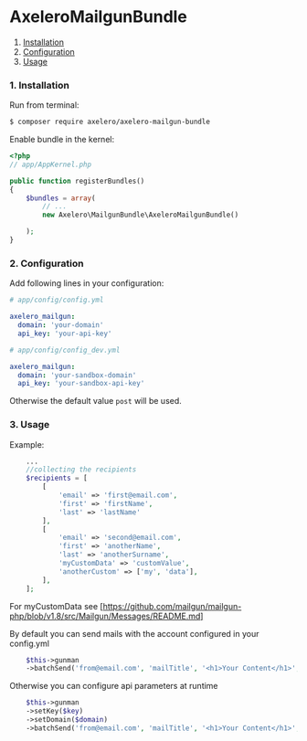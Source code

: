 AxeleroMailgunBundle
======================

1. [Installation](#1-installation)
2. [Configuration](#2-configuration)
3. [Usage](#3-usage)

### 1. Installation

Run from terminal:

```bash
$ composer require axelero/axelero-mailgun-bundle
```

Enable bundle in the kernel:

```php
<?php
// app/AppKernel.php

public function registerBundles()
{
    $bundles = array(
        // ...
        new Axelero\MailgunBundle\AxeleroMailgunBundle()

    );
}
```

### 2. Configuration

Add following lines in your configuration:

``` yaml
# app/config/config.yml

axelero_mailgun:
  domain: 'your-domain'
  api_key: 'your-api-key'

```


``` yaml
# app/config/config_dev.yml

axelero_mailgun:
  domain: 'your-sandbox-domain'
  api_key: 'your-sandbox-api-key'
```


Otherwise the default value `post` will be used.

### 3. Usage

Example:

``` php
    ...
    //collecting the recipients
    $recipients = [
        [
            'email' => 'first@email.com',
            'first' => 'firstName',
            'last' => 'lastName'
        ],
        [
            'email' => 'second@email.com',
            'first' => 'anotherName',
            'last' => 'anotherSurname',
            'myCustomData' => 'customValue',
            'anotherCustom' => ['my', 'data'],
        ],
    ];

  ```
  For myCustomData see [https://github.com/mailgun/mailgun-php/blob/v1.8/src/Mailgun/Messages/README.md] 
  
  
  By default you can send mails with the account configured in your config.yml
  
``` php
    $this->gunman
    ->batchSend('from@email.com', 'mailTitle', '<h1>Your Content</h1>', $recipients);
```

Otherwise you can configure api parameters at runtime

``` php
    $this->gunman
    ->setKey($key)
    ->setDomain($domain)
    ->batchSend('from@email.com', 'mailTitle', '<h1>Your Content</h1>', $recipients);
```
